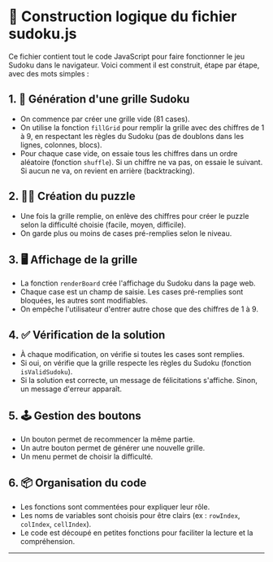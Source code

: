 # 🧩 Construction logique du fichier sudoku.js

Ce fichier contient tout le code JavaScript pour faire fonctionner le jeu Sudoku dans le navigateur. Voici comment il est construit, étape par étape, avec des mots simples :

## 1. 🎲 Génération d'une grille Sudoku
- On commence par créer une grille vide (81 cases).
- On utilise la fonction `fillGrid` pour remplir la grille avec des chiffres de 1 à 9, en respectant les règles du Sudoku (pas de doublons dans les lignes, colonnes, blocs).
- Pour chaque case vide, on essaie tous les chiffres dans un ordre aléatoire (fonction `shuffle`). Si un chiffre ne va pas, on essaie le suivant. Si aucun ne va, on revient en arrière (backtracking).

## 2. 🕵️‍♂️ Création du puzzle
- Une fois la grille remplie, on enlève des chiffres pour créer le puzzle selon la difficulté choisie (facile, moyen, difficile).
- On garde plus ou moins de cases pré-remplies selon le niveau.

## 3. 🖥️ Affichage de la grille
- La fonction `renderBoard` crée l'affichage du Sudoku dans la page web.
- Chaque case est un champ de saisie. Les cases pré-remplies sont bloquées, les autres sont modifiables.
- On empêche l'utilisateur d'entrer autre chose que des chiffres de 1 à 9.

## 4. ✅ Vérification de la solution
- À chaque modification, on vérifie si toutes les cases sont remplies.
- Si oui, on vérifie que la grille respecte les règles du Sudoku (fonction `isValidSudoku`).
- Si la solution est correcte, un message de félicitations s'affiche. Sinon, un message d'erreur apparaît.

## 5. 🕹️ Gestion des boutons
- Un bouton permet de recommencer la même partie.
- Un autre bouton permet de générer une nouvelle grille.
- Un menu permet de choisir la difficulté.

## 6. 📦 Organisation du code
- Les fonctions sont commentées pour expliquer leur rôle.
- Les noms de variables sont choisis pour être clairs (ex : `rowIndex`, `colIndex`, `cellIndex`).
- Le code est découpé en petites fonctions pour faciliter la lecture et la compréhension.

---
